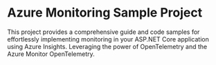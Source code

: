 
# Azure Monitoring Sample Project
This project provides a comprehensive guide and code samples for effortlessly implementing monitoring in your ASP.NET Core application using Azure Insights. Leveraging the power of OpenTelemetry and the Azure Monitor OpenTelemetry.
